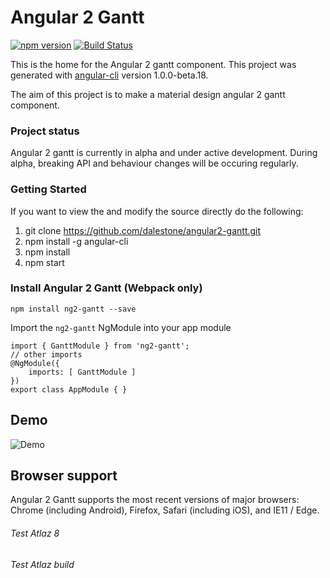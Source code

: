 # Angular 2 Gantt 
[![npm version](https://badge.fury.io/js/angular2-gantt.svg)](https://www.npmjs.com/package/angular2-gantt)
[![Build Status](https://travis-ci.org/dalestone/angular2-gantt.svg?branch=master)](https://travis-ci.org/dalestone/angular2-gantt)

This is the home for the Angular 2 gantt component. This project was generated with [angular-cli](https://github.com/angular/angular-cli) version 1.0.0-beta.18.

The aim of this project is to make a material design angular 2 gantt component.

### Project status
Angular 2 gantt is currently in alpha and under active development.
During alpha, breaking API and behaviour changes will be occuring regularly.

### Getting Started
If you want to view the and modify the source directly do the following:

1. git clone https://github.com/dalestone/angular2-gantt.git
2. npm install -g angular-cli
2. npm install
3. npm start

### Install Angular 2 Gantt (Webpack only)
`npm install ng2-gantt --save`

Import the `ng2-gantt` NgModule into your app module

```
import { GanttModule } from 'ng2-gantt';
// other imports
@NgModule({
    imports: [ GanttModule ]
})
export class AppModule { }
```

## Demo
![Demo](./docs/images/demo.gif)

## Browser support
Angular 2 Gantt supports the most recent versions of major browsers: Chrome (including Android), Firefox, Safari (including iOS), and IE11 / Edge.


###### Test Atlaz 8

###### Test Atlaz build
